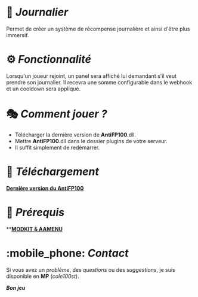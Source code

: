 # :hammer: ***Journalier***
Permet de créer un système de récompense journalière et ainsi d'être plus immersif.  

# :gear: ***Fonctionnalité***
Lorsqu'un joueur rejoint, un panel sera affiché lui demandant s'il veut prendre son journalier. Il recevra une somme configurable dans le webhook et un cooldown sera appliqué.

# :performing_arts: ***Comment jouer ?***
- Télécharger la dernière version de **AntiFP100**.dll.
- Mettre **AntiFP100**.dll dans le dossier plugins de votre serveur.
- Il suffit simplement de redémarrer.


# :incoming_envelope: ***Téléchargement***
**[Dernière version du AntiFP100](https://github.com/cole100st/AntiFP100/releases/tag/AntiFP100)**

# :pushpin: ***Prérequis***
****[MODKIT & AAMENU](https://github.com/Aarnow/NovaLife_ModKit-Releases/releases/tag/v2.1.2)**

# :mobile_phone: ***Contact***
Si vous avez un *problème*, des *questions* ou des *suggestions*, je suis disponible en **MP** (*cole100st*).

***Bon jeu***
